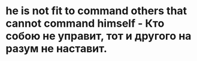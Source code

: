 # he is not fit to command others that cannot command himself - Кто собою не управит, тот и другого на разум не наставит.
